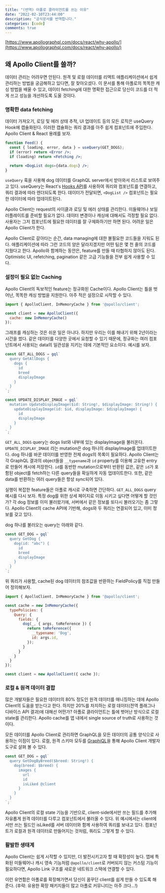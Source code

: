```yaml
---
title: "(번역) 아폴로 클라이언트를 쓰는 이유"
date: "2022-02-10T23:44:00"
description: "공식문서를 번역합니다."
categories: [code]
comments: true
---
```



[https://www.apollographql.com/docs/react/why-apollo/](https://www.apollographql.com/docs/react/why-apollo/)

## 왜 Apollo Client를 쓸까?

데이터 관리는 어려우면 안된다. 원격 및 로컬 데이터를 리액트 애플리케이션에서 쉽게 관리하는 방법을 궁금해하고 있다면, 잘 찾아오셨다. 이 문서를 통해 아폴로의 똑똑한 캐싱 방법을 배울 수 있고, 데이터 fetching에 대한 명확한 접근으로 당신이 코드를 더 적게 쓰고 성능을 개선하도록 도울 것이다.

### 명확한 data fetching

데이터 가져오기, 로딩 및 에러 상태 추적, UI 업데이트 등의 모든 로직은 useQuery Hook에 캡슐화된다. 이러한 캡슐화는 쿼리 결과를 아주 쉽게 컴포넌트에 주입한다. Apollo Client & React 용례를 보자.

```jsx
function Feed() {
  const { loading, error, data } = useQuery(GET_DOGS);
  if (error) return <Error />;
  if (loading) return <Fetching />;

  return <DogList dogs={data.dogs} />;
}
```

`useQuery` 훅을 사용해 dog 데이터를 GraphQL server에서 받아와서 리스트로 보여주고 있다. useQuery는 React's [Hooks API](https://reactjs.org/docs/hooks-intro.html)를 사용하여 쿼리와 컴포넌트를 연결하고, 쿼리 결과에 따라 렌더되도록 한다. 데이터가 전달되면, `<DogList />` 컴포넌트는 필요한 데이터에 따라 업데이트된다.

Apollo Client는 request의 사이클과 로딩 및 에러 상태를 관리한다. 미들웨어나 보일러플레이트를 준비할 필요가 없다. 데이터 변경이나 캐싱에 대해서도 걱정할 필요 없다. 사용자는 그저 컴포넌트에 필요한 데이터를 잘 구체화하기만 하면 된다. 어려운 일은 Apollo Client가 한다.

Apollo Client로 갈아타는 순간, data managing에 대한 불필요한 코드들을 지워도 된다. 애플리케이션에 따라 그런 코드의 양은 달라지겠지만 어떤 팀은 몇 천 줄의 코드를 지웠다고 한다. Apollo와 함께하는 동안은, feature를 만들 때 타협하지 않아도 된다. Optimistic UI, refetching, pagination 같은 고급 기능들을 전부 쉽게 사용할 수 있다. 

### 설정이 필요 없는 Caching

Apollo Client의 독보적인 feature는 정규화된 Cache이다. Apollo Client는 틀을 벗어난, 똑똑한 캐싱 방법을 지원한다. 아주 적은 설정으로 시작할 수 있다.

```jsx
import { ApolloClient, InMemoryCache } from '@apollo/client';

const client = new ApolloClient({
  cache: new InMemoryCache()
});
```

그래프를 캐싱하는 것은 쉬운 일은 아니다. 하지만 우리는 이를 해내기 위해 2년이라는 시간을 썼다. 같은 데이터를 다양한 곳에서 요청할 수 있기 때문에, 정규화는 여러 컴포넌트에서 사용되는 data의 일관성을 지키는 데에 기본적인 요소이다. 예시를 보자.

```jsx
const GET_ALL_DOGS = gql`
  query GetAllDogs {
    dogs {
      id
      breed
      displayImage
    }
  }
`;

const UPDATE_DISPLAY_IMAGE = gql`
  mutation UpdateDisplayImage($id: String!, $displayImage: String!) {
    updateDisplayImage(id: $id, displayImage: $displayImage) {
      id
      displayImage
    }
  }
`;
```

`GET_ALL_DOGS` query는 dogs list와 내부에 있는 displayImage을 불러온다. `UPDATE_DISPLAY_IMAGE` 라는 mutation은 dog 하나의 displayImage를 업데이트한다. dog 하나를 바꾼 데이터를 반영한 전체 dogs의 목록이 필요하다. Apollo Client는 각 GraphQL 결과의 object들을 `__typename`과 `id` property를 이용해 고유한 entry로 만들어 캐시에 저장한다. `id`를 동반한 mutation으로부터 반환된 값은, 같은 `id`가 포함된 object를 fetch하는 다른 query들을 확실하게 자동 업데이트한다. 또한, 같은 data를 반환하는 여러 query들은 항상 sync되어 있다.

실행이 복잡한 feature들은 아폴로 캐시로 구축하면 간단하다. `GET_ALL_DOGS` query 예시를 다시 보자. 특정 dog를 위한 상세 페이지로 이동 시키고 싶다면 어떻게 할 것인가? 각 dog 정보를 이미 불러왔기에, 서버에서 같은 정보를 또다시 불러오기는 좀 그렇다. Apollo Client의 cache API에 기반해, dogs와 두 쿼리는 연결되어 있고, 이미 정보를 갖고 있다.

dog 하나를 불러오는 query는 아래와 같다.

```jsx
const GET_DOG = gql`
  query GetDog {
    dog(id: "abc") {
      id
      breed
      displayImage
    }
  }
`;
```

위 쿼리가 사용할, cache된 dog 데이터의 참조값을 반환하는 FieldPolicy를 직접 만들어 정의해보자.

```jsx
import { ApolloClient, InMemoryCache } from '@apollo/client';

const cache = new InMemoryCache({
  typePolicies: {
    Query: {
      fields: {
        dog(_, { args, toReference }) {
          return toReference({
            __typename: 'Dog',
            id: args.id,
          });
        }
      }
    }
  }
});

const client = new ApolloClient({ cache });
```

### 로컬 & 원격 데이터 결합

많은 개발자들은 필요한 데이터의 80% 정도인 원격 데이터를 매니징하는 데에 Apollo Client의 도움을 받는다고 한다. 하지만 20%를 차지하는 로컬 데이터(전역 플래그나 디바이스 API 결과)에 대해선 어떤가? 아폴로 클라이언트는 틀에 벗어난 방식으로 로컬 state를 관리한다. Apollo cache를 앱 내에서 single source of truth로 사용하는 것이다. 

모든 데이터를 Apollo Client로 관리하면 GraphQL을 모든 데이터의 공통 양식으로 사용하는 이점이 있다. 로컬, 원격 스키마 모두를 [GraphiQL](https://github.com/graphql/graphiql)을 통해 Apollo Client 개발자 도구로 살펴 볼 수 있다.

```jsx
const GET_DOG = gql`
  query GetDogByBreed($breed: String!) {
    dog(breed: $breed) {
      images {
        url
        id
        isLiked @client
      }
    }
  }
`;
```

Apollo Client의 로컬 state 기능을 기반으로, client-side에서만 쓰는 필드를 추가해 자유롭게 원격 데이터를 다루고 컴포넌트에서 불러올 수 있다. 위 예시에서는 client에서만 쓰는 필드인 isLiked를 서버 데이터와 함께 사용하여 쿼리를 보내고 있다. 컴포넌트가 로컬과 원격 데이터로 만들어지는 것처럼, 쿼리도 그렇게 할 수 있다.

### 활발한 생태계

Apollo Client는 쉽게 시작할 수 있지만, 더 발전시키고자 할 때 확장성이 높다. 앱에 특화된 미들웨어나 캐시 영속 기능처럼 `@apollo/client`로 커버되지 않는 커스텀 기능이 필요하다면, Apollo Link 구조를 새로운 네트워크 스택에 연결할 수 있다.

이런 유연함은 아폴로를 확장해가면서 당신이 꿈꾸던 client를 쉽게 만들 수 있도록 해준다. 
(후략: 유용한 확장 패키지들이 많고 아폴로 커뮤니티는 아주 크다...!)